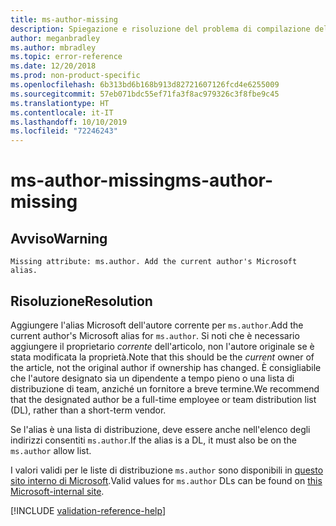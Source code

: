 ```yaml
---
title: ms-author-missing
description: Spiegazione e risoluzione del problema di compilazione della documentazione ms-author-missing
author: meganbradley
ms.author: mbradley
ms.topic: error-reference
ms.date: 12/20/2018
ms.prod: non-product-specific
ms.openlocfilehash: 6b313bd6b168b913d82721607126fcd4e6255009
ms.sourcegitcommit: 57eb071bdc55ef71fa3f8ac979326c3f8fbe9c45
ms.translationtype: HT
ms.contentlocale: it-IT
ms.lasthandoff: 10/10/2019
ms.locfileid: "72246243"
---
```

# <a name="ms-author-missing"></a><span data-ttu-id="96d22-103">ms-author-missing</span><span class="sxs-lookup"><span data-stu-id="96d22-103">ms-author-missing</span></span>

## <a name="warning"></a><span data-ttu-id="96d22-104">Avviso</span><span class="sxs-lookup"><span data-stu-id="96d22-104">Warning</span></span>

`Missing attribute: ms.author. Add the current author's Microsoft alias.`

## <a name="resolution"></a><span data-ttu-id="96d22-105">Risoluzione</span><span class="sxs-lookup"><span data-stu-id="96d22-105">Resolution</span></span>

<span data-ttu-id="96d22-106">Aggiungere l'alias Microsoft dell'autore corrente per `ms.author`.</span><span class="sxs-lookup"><span data-stu-id="96d22-106">Add the current author's Microsoft alias for `ms.author`.</span></span> <span data-ttu-id="96d22-107">Si noti che è necessario aggiungere il proprietario *corrente* dell'articolo, non l'autore originale se è stata modificata la proprietà.</span><span class="sxs-lookup"><span data-stu-id="96d22-107">Note that this should be the *current* owner of the article, not the original author if ownership has changed.</span></span> <span data-ttu-id="96d22-108">È consigliabile che l'autore designato sia un dipendente a tempo pieno o una lista di distribuzione di team, anziché un fornitore a breve termine.</span><span class="sxs-lookup"><span data-stu-id="96d22-108">We recommend that the designated author be a full-time employee or team distribution list (DL), rather than a short-term vendor.</span></span> 

<span data-ttu-id="96d22-109">Se l'alias è una lista di distribuzione, deve essere anche nell'elenco degli indirizzi consentiti `ms.author`.</span><span class="sxs-lookup"><span data-stu-id="96d22-109">If the alias is a DL, it must also be on the `ms.author` allow list.</span></span>

<span data-ttu-id="96d22-110">I valori validi per le liste di distribuzione `ms.author` sono disponibili in [questo sito interno di Microsoft](https://docsmetadatatool.azurewebsites.net/allowlists).</span><span class="sxs-lookup"><span data-stu-id="96d22-110">Valid values for `ms.author` DLs can be found on [this Microsoft-internal site](https://docsmetadatatool.azurewebsites.net/allowlists).</span></span>

<!--make sure to add this file to your includes folder and verify the path-->
[!INCLUDE [validation-reference-help](includes/validation-reference-help.md)]
